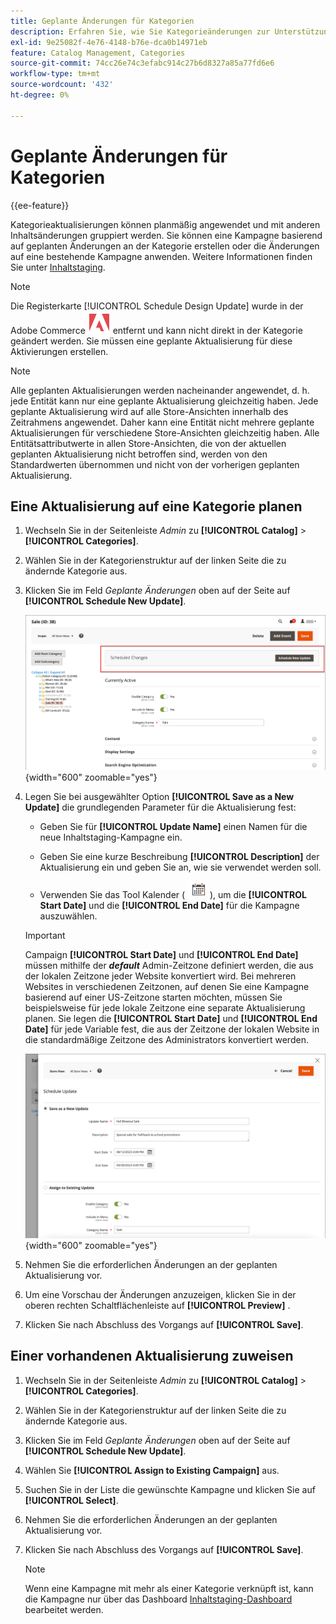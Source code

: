 ```yaml
---
title: Geplante Änderungen für Kategorien
description: Erfahren Sie, wie Sie Kategorieänderungen zur Unterstützung von Marketing-Kampagnen und zum Speichern von Promotions planen.
exl-id: 9e25082f-4e76-4148-b76e-dca0b14971eb
feature: Catalog Management, Categories
source-git-commit: 74cc26e74c3efabc914c27b6d8327a85a77fd6e6
workflow-type: tm+mt
source-wordcount: '432'
ht-degree: 0%

---
```


# Geplante Änderungen für Kategorien

{{ee-feature}}

Kategorieaktualisierungen können planmäßig angewendet und mit anderen Inhaltsänderungen gruppiert werden. Sie können eine Kampagne basierend auf geplanten Änderungen an der Kategorie erstellen oder die Änderungen auf eine bestehende Kampagne anwenden. Weitere Informationen finden Sie unter [Inhaltstaging](../content-design/content-staging.md).

>[!NOTE]
>
>Die Registerkarte [!UICONTROL Schedule Design Update] wurde in der Adobe Commerce ![Adobe Commerce](../assets/adobe-logo.svg) entfernt und kann nicht direkt in der Kategorie geändert werden. Sie müssen eine geplante Aktualisierung für diese Aktivierungen erstellen.

>[!NOTE]
>
>Alle geplanten Aktualisierungen werden nacheinander angewendet, d. h. jede Entität kann nur eine geplante Aktualisierung gleichzeitig haben. Jede geplante Aktualisierung wird auf alle Store-Ansichten innerhalb des Zeitrahmens angewendet. Daher kann eine Entität nicht mehrere geplante Aktualisierungen für verschiedene Store-Ansichten gleichzeitig haben. Alle Entitätsattributwerte in allen Store-Ansichten, die von der aktuellen geplanten Aktualisierung nicht betroffen sind, werden von den Standardwerten übernommen und nicht von der vorherigen geplanten Aktualisierung.

## Eine Aktualisierung auf eine Kategorie planen

1. Wechseln Sie in der Seitenleiste _Admin_ zu **[!UICONTROL Catalog]** > **[!UICONTROL Categories]**.

1. Wählen Sie in der Kategorienstruktur auf der linken Seite die zu ändernde Kategorie aus.

1. Klicken Sie im Feld _Geplante Änderungen_ oben auf der Seite auf **[!UICONTROL Schedule New Update]**.

   ![Geplante Änderungen](./assets/category-scheduled-changes.png){width="600" zoomable="yes"}

1. Legen Sie bei ausgewählter Option **[!UICONTROL Save as a New Update]** die grundlegenden Parameter für die Aktualisierung fest:

   - Geben Sie für **[!UICONTROL Update Name]** einen Namen für die neue Inhaltstaging-Kampagne ein.

   - Geben Sie eine kurze Beschreibung **[!UICONTROL Description]** der Aktualisierung ein und geben Sie an, wie sie verwendet werden soll.

   - Verwenden Sie das Tool Kalender ( ![Kalendersymbol](../assets/icon-calendar.png) ), um die **[!UICONTROL Start Date]** und die **[!UICONTROL End Date]** für die Kampagne auszuwählen.

   >[!IMPORTANT]
   >
   >Campaign **[!UICONTROL Start Date]** und **[!UICONTROL End Date]** müssen mithilfe der **_default_** Admin-Zeitzone definiert werden, die aus der lokalen Zeitzone jeder Website konvertiert wird. Bei mehreren Websites in verschiedenen Zeitzonen, auf denen Sie eine Kampagne basierend auf einer US-Zeitzone starten möchten, müssen Sie beispielsweise für jede lokale Zeitzone eine separate Aktualisierung planen. Sie legen die **[!UICONTROL Start Date]** und **[!UICONTROL End Date]** für jede Variable fest, die aus der Zeitzone der lokalen Website in die standardmäßige Zeitzone des Administrators konvertiert werden.

   ![Geplante Änderungen](./assets/category-scheduled-changes-new-update.png){width="600" zoomable="yes"}

1. Nehmen Sie die erforderlichen Änderungen an der geplanten Aktualisierung vor.

1. Um eine Vorschau der Änderungen anzuzeigen, klicken Sie in der oberen rechten Schaltflächenleiste auf **[!UICONTROL Preview]** .

1. Klicken Sie nach Abschluss des Vorgangs auf **[!UICONTROL Save]**.

## Einer vorhandenen Aktualisierung zuweisen

1. Wechseln Sie in der Seitenleiste _Admin_ zu **[!UICONTROL Catalog]** > **[!UICONTROL Categories]**.

1. Wählen Sie in der Kategorienstruktur auf der linken Seite die zu ändernde Kategorie aus.

1. Klicken Sie im Feld _Geplante Änderungen_ oben auf der Seite auf **[!UICONTROL Schedule New Update]**.

1. Wählen Sie **[!UICONTROL Assign to Existing Campaign]** aus.

1. Suchen Sie in der Liste die gewünschte Kampagne und klicken Sie auf **[!UICONTROL Select]**.

1. Nehmen Sie die erforderlichen Änderungen an der geplanten Aktualisierung vor.

1. Klicken Sie nach Abschluss des Vorgangs auf **[!UICONTROL Save]**.

   >[!NOTE]
   >
   >Wenn eine Kampagne mit mehr als einer Kategorie verknüpft ist, kann die Kampagne nur über das Dashboard [Inhaltstaging-Dashboard](../content-design/content-staging-dashboard.md) bearbeitet werden.